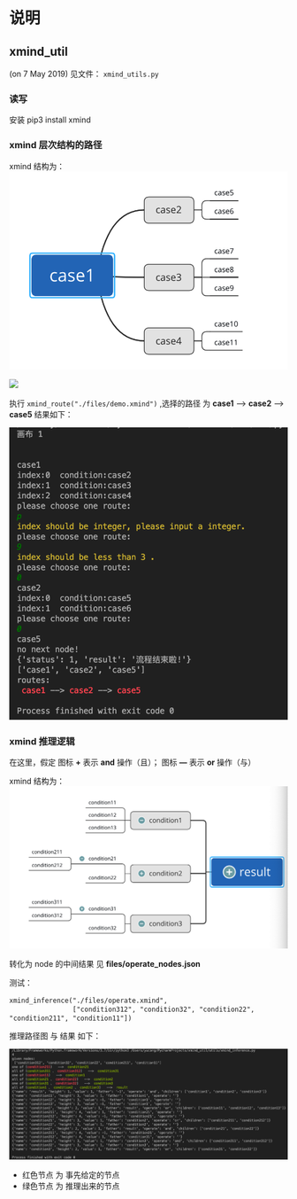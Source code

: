 # 说明

## xmind_util
(on 7 May 2019)
见文件： `xmind_utils.py`

### 读写

安装 pip3 install xmind

### xmind 层次结构的路径

xmind 结构为：
![](./files/route_xmind.png)

<img src="./xmind_files/route_xmind.png" width="500px"/>

执行 `xmind_route("./files/demo.xmind")` ,选择的路径 为 **case1** --> **case2** --> **case5** 结果如下：

![](./files/route_result.png)


### xmind 推理逻辑

在这里，假定 图标 **+** 表示 **and** 操作（且）； 图标 **—** 表示 **or** 操作（与）

xmind 结构为：
![](./files/operate_xmind.png)

转化为 node 的中间结果 见 **files/operate_nodes.json**

测试：
```
xmind_inference("./files/operate.xmind",
                ["condition312", "condition32", "condition22", "condition211", "condition11"])
```

推理路径图 与 结果 如下：

![](./files/operate_result.png)

- 红色节点 为 事先给定的节点
- 绿色节点 为 推理出来的节点





